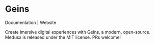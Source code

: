 # Geins

Documentation | Website

Create imersive digital experiences with Geins, a modern, open-source.
Medusa is released under the MIT license. PRs welcome!
